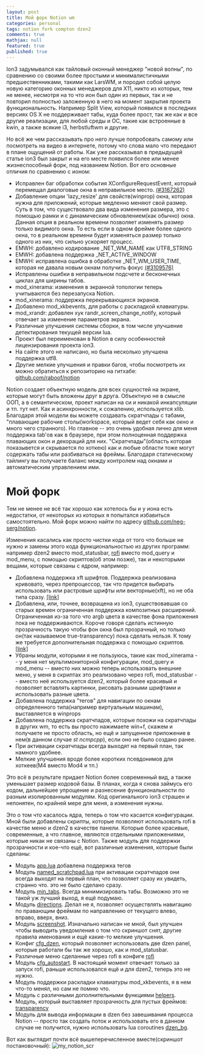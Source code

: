 ```yaml
---
layout: post
title: Мой форк Notion wm
categories: personal
tags: notion fork compton dzen2
comments: true
mathjax: null
featured: true
published: true
---
```

Ion3 задумывался как тайловый оконный менеджер "новой волны", по сравнению со
своими более простыми и минималистичными предшественниками, такими как LarsWM,
и породил собой целую новую категорию оконных менеджеров для X11, никто из
которых, тем не менее, несмотря на то что ион был один из первых, так и не
повторил полностью заложенную в него на момент закрытия проекта
функциональность. Например Split View, который появился в последних версиях OS
X не поддерживает табы, куда более прост, так же как и все другие реализации,
для любой среды и ОС, такие как встроенные в kwin, а также всякие i3,
herbstluftwm и другие.

<!--excerpt-->

Но всё же чем рассказывать про него лучше попробовать самому или посмотреть на
видео в интернете, потому что слова мало что передают в плане ощущений от
работы. Как уже рассказывал в предыдущей статье ion3 был закрыт и на его
месте появился более или менее жизнеспособный форк, под названием Notion.
Вот его основные отличия по сравнению с ионом:

* Исправлен баг обработки события XConfigureRequestEvent, который перемещал
  диалоговые окна в неправильное место. <a
  href="https://sourceforge.net/tracker/?func=detail&aid=3167262&group_id=314802&atid=1324528">(#3167262)</a>
* Добавление опции 'lazy_resize' для свойств(winprop) окна, которая нужна для
  приложений, которые медленно меняют свой размер. Суть в том, что существовало
  два вида изменения размера, это с помощью рамки и с динамическим
  обновлением(как обычно) окна. Данная опция в реальном времени позволяет
  изменять размер только видимого окна. То есть если в одном фрейме более
  одного окна, то в реальном времени будет изменяться размер только одного из
  них, что сильно ускоряет процесс.
* EMWH: добавлено кодирование _NET_WM_NAME как UTF8_STRING
* EMWH: добавлена поддержка _NET_ACTIVE_WINDOW
* EMWH: исправлена ошибка в обработке _NET_WM_USER_TIME, которая не давала
  новым окнам получить фокус <a
  href="https://sourceforge.net/tracker/?func=detail&aid=3109576&group_id=314802&atid=1324528">(#3109576)</a>
* Исправлены ошибки в неправильном подсчете и бесконечных циклах для ширины табов.
* mod_xinerama: изменения в экранной топологии теперь учитываются без перезапуска Notion.
* mod_xinerama: поддержка перекрывающихся экранов.
* Добавлено mod_xkbevents, для работы с раскладкой клавиатуры.
* mod_xrandr: добавлен хук randr_screen_change_notify, который отвечает за изменение параметров экрана.
* Различные улучшения системы сборки, в том числе улучшение детектирования текущей версии lua.
* Проект был переименован в Notion в силу особенностей лицензирования проекта ion3.
* На сайте этого не написано, но была несколько улучшена поддержка utf8.
* Другие мелкие улучшения и правки багов, чтобы посмотреть их можно обратиться
  к репозиторию на гитхабе: <a
  href="https://github.com/raboof/notion">github.com/raboof/notion</a>

Notion создает объектную модель для всех сущностей на экране, которые могут
быть вложены друг в друга. Объектную не в смысле ООП, а в семантическом, проект
написан на си и никакой инкапсуляции и тп. тут нет. Как и асинхронности,
к сожалению, используется xlib. Благодаря этой модели вы можете создавать
скратчпады с табами, "плавающие рабочие столы(workspace, который ведет себя как
окно и много чего странного). Но главное -- это очень удобная лично для меня
поддержка tab'ов как в браузере, при этом полноценная поддержка плавающих окон
и декораций для них. "Скратчпады"(область которая показывется и скрывается по
хоткею) как и любые области тоже могут содержать табы или разбиваться на
фреймы. Благодаря статическому тайлингу вы получаете баланс между контролем
над окнами и автоматическим управлением ими.

# Мой форк

Тем не менее не всё так хорошо как хотелось бы и у иона есть недостатки, от
некоторых из которых я попытался избавиться самостоятельно. Мой форк можно
найти по адресу  <a
href="https://github.com/neg-serg/notion">github.com/neg-serg/notion</a>.

Изменения касались как просто чистки кода от того что больше не нужно и замены
этого кода функциональностью из других программ: например dzen2 вместо
mod_statusbar, <a href="https://github.com/DaveDavenport/rofi">rofi</a> вместо
mod_query и mod_menu, с помощью скриптов(об этом позже), так и некоторыми
вещами, которые связаны с ядром, например:

* Добавлена поддержка xft шрифтов. Поддержка реализована кривовато, через
  препроцессор, так что придется выбирать использовать или растровые шрифты или
  векторные(xft), но не оба типа сразу. <a
  href="https://github.com/neg-serg/notion/commit/3c23d9c18be7bab3a308e2dc258f05cea55121e2">[link]</a>
* Добавлена, или, точнее, возвращена из ion3, существовавшая со старых времен
  ограниченная поддержка композитных расширений. Ограниченная из-за того что
  argb цвета в качестве фона приложения пока не поддерживаются. Короче говоря
  сделать истинную прозрачность такую чтобы фон окна был прозрачный, но только
  он(так называемое true-transparency) пока сделать нельзя. К тому же требуется
  дополнительная поддержка с помощью скриптов. <a
  href="https://github.com/neg-serg/notion/commit/6d77ac848099f344f80bededb436c13d2cb8c743">[link]</a>
* Убраны модули, которыми я не пользуюсь, такие как mod_xinerama -- у меня нет
  мультимониторной конфигурации, mod_query и mod_menu -- вместо них можно
  теперь использовать внешние меню, у меня в скриптах это реализовано через
  rofi, mod_statusbar -- вместо неё используется dzen2, который более красивый
  и позволяет вставлять картинки, рисовать разными шрифтами и использовать
  разные цвета.
* Добавлена поддержка "тегов" для навигации по окнам определенного
  типа(например виртуальным машинам), выставляется в winprops
* Добавлена поддержка скратчпадов, которые похожи на скратчпады в других wm, то
  есть вы просто нажимаете win+f, скажем и получаете не просто область, но ещё
  и запущенное приложение в нем(в данном случае *st ncmpcpp*), если оно не было
  создано ранее.
* При активации скратчпады всегда выходят на первый план, так намного удобнее.
* Мелкие улучшения вроде более коротких псевдонимов для хоткеев(M4 вместо Mod4
  и тп.)

Это всё в результате придает Notion более современный вид, а также уменьшает
размер кодовой базы. В планах, когда я снова займусь его кодом, дальнейшее
упрощение и разнесение функциональности по разным изолированным модулям. Код
оригинального ion3 страшен и непонятен, по крайней мере для меня, а изменения
нужны.

Это о том что касалось ядра, теперь о том что касается конфигурации. Мной были
добавлены скрипты, которые позволяют использовать rofi в качестве меню и dzen2
в качестве панели. Которые более красивые, современные, а что главное, являются
отдельными приложениями, которые никак не связаны с Notion. Также модуль для
поддержки прозрачности и кое-что ещё, вот различные изменения, которые были
сделаны:

* Модуль <a
  href="https://github.com/neg-serg/dotfiles/blob/master/.notion/app.lua">app.lua</a>
  добавлена поддержка тегов
* Модуль <a
  href="https://github.com/neg-serg/dotfiles/blob/master/.notion/named_scratchpad.lua">named_scratchpad.lua</a>
  при активации скратчпадов они всегда выходят на первый план, что позволяет
  сразу их увидеть, странно что. это не было сделано сразу.
* Модуль <a
  href="https://github.com/neg-serg/dotfiles/blob/master/.notion/min_tabs.lua">min_tabs</a>.
  Всегда минимизировать табы. Возможно это не такой уж лучший выход, я ещё
  подумаю.
* Модуль <a
  href="https://github.com/neg-serg/dotfiles/blob/master/.notion/directions.lua">directions</a>.
  Делал не я, позволяет осуществлять навигацию по правающим фреймам по
  направлению от текущего влево, вправо, вверх, вниз.
* Модуль <a
  href="https://github.com/neg-serg/dotfiles/blob/master/.notion/screenshot.lua">screenshot</a>.
  Изначально написан не мной, был улучшен чтобы выводить уведомления о том что
  скриншот снят, другие правила именования и ещё какие-то мелкие улучшения.
* Конфиг <a
  href="https://github.com/neg-serg/dotfiles/blob/master/.notion/cfg_dzen.lua">cfg_dzen</a>,
  который позволяет использовать две dzen panel, которые работали бы так же
  хорошо, как и mod_statusbar.
* Различные меню сделанные через rofi в конфиге <a href="">rofi</a>
* Модуль <a
  href="https://github.com/neg-serg/dotfiles/blob/master/.notion/cfg_autostart.lua">cfg_autostart</a>.
  В настоящий момент отвечает только за запуск rofi, раньше использовался ещё
  и для dzen2, теперь это не нужно.
* Модуль поддержки раскладки клавиатуры mod_xkbevents, я в нем что-то менял, но
  сам не помню что.
* Модуль с различными дополнительными функциями <a
  href="https://github.com/neg-serg/dotfiles/blob/master/.notion/helpers.lua">helpers</a>.
* Модуль, который выставляет прозрачность для пустых фреймов: <a
  href="https://github.com/neg-serg/dotfiles/blob/master/.notion/transparency.lua">transparency</a>
* Модуль для вывода информации в dzen без завешивания процесса Notion -- просто
  так создать поток и использовать его в данном случае не получится, нужно
  использовать lua coroutines <a
  href="https://github.com/neg-serg/dotfiles/blob/master/.notion/dzen_bg.lua">dzen_bg</a>.

Вот как выглядит почти всё вышеперечисленное вместе(скриншот постановочный):
![my_notion_scr](http://i.imgur.com/WgqbnYP.png?1)
